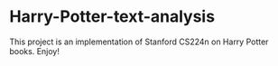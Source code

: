# Harry-Potter-text-analysis
This project is an implementation of Stanford CS224n on Harry Potter books. Enjoy! 
